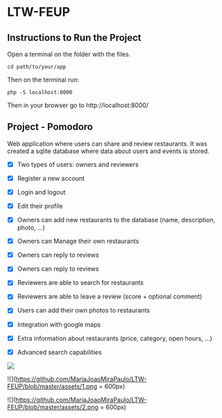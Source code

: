 # LTW-FEUP

## Instructions to Run the Project

Open a terminal on the folder with the files.

```
cd path/to/your/app
```
Then on the terminal run:

```
php -S localhost:8000
```

Then in your browser go to http://localhost:8000/

## Project - Pomodoro

Web application where users can share and review restaurants. It was created a sqlite database where data about users and events is stored.



- [x] Two types of users: owners and reviewers
- [x] Register a new account
- [x] Login and logout
- [x] Edit their profile
- [X] Owners can add new restaurants to the database (name, description, photo, …)
- [x] Owners can Manage their own restaurants
- [x] Owners can reply to reviews
- [X] Owners can reply to reviews
- [X] Reviewers are able to search for restaurants
- [X] Reviewers are able to leave a review (score + optional comment)
- [X] Users can add their own photos to restaurants
- [X] Integration with google maps
- [X] Extra information about restaurants (price, category, open hours, …)
- [X] Advanced search capabilities


![](https://github.com/MariaJoaoMiraPaulo/LTW-FEUP/blob/master/assets/ezgif.com-optimize.gif)

![](https://github.com/MariaJoaoMiraPaulo/LTW-FEUP/blob/master/assets/1.png = 600px)

![](https://github.com/MariaJoaoMiraPaulo/LTW-FEUP/blob/master/assets/2.png = 600px)
